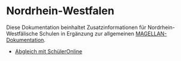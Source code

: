 # Nordrhein-Westfalen

Diese Dokumentation beinhaltet Zusatzinformationen für Nordrhein-Westfälische Schulen in Ergänzung zur allgemeinen [MAGELLAN-Dokumentation](https://doc.magellan7.stueber.de/).

* [Abgleich mit SchülerOnline](https://doc.magellan7.stueber.de/regionales/nrw/schueleronline.html)